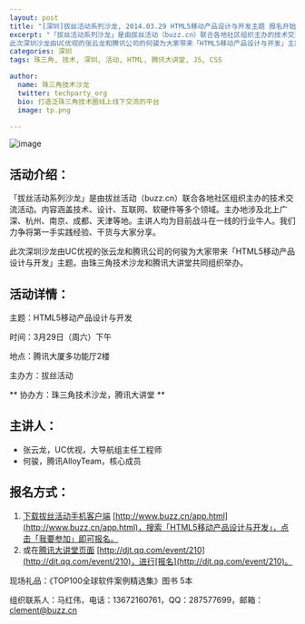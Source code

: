 ```yaml
---
layout: post
title: "[深圳]拔丝活动系列沙龙, 2014.03.29 HTML5移动产品设计与开发主题 报名开始"
excerpt: "「拔丝活动系列沙龙」是由拔丝活动（buzz.cn）联合各地社区组织主办的技术交流活动。内容涵盖技术、设计、互联网、软硬件等多个领域。主办地涉及北上广深、杭州、南京、成都、天津等地。主讲人均为目前战斗在一线的行业牛人。我们力争将第一手实践经验、干货与大家分享。
此次深圳沙龙由UC优视的张云龙和腾讯公司的何骏为大家带来「HTML5移动产品设计与开发」主题。由珠三角技术沙龙和腾讯大讲堂共同组织举办。"
categories: 深圳
tags: 珠三角, 技术, 深圳, 活动, HTML, 腾讯大讲堂, JS, CSS

author:
  name: 珠三角技术沙龙
  twitter: techparty_org
  bio: 打造泛珠三角技术圈线上线下交流的平台
  image: tp.png

---
```

![image](http://djt.qq.com/upload/public/common/images/2014/03/960_240_14133014113.jpg)

## 活动介绍：

「拔丝活动系列沙龙」是由拔丝活动（buzz.cn）联合各地社区组织主办的技术交流活动。内容涵盖技术、设计、互联网、软硬件等多个领域。主办地涉及北上广深、杭州、南京、成都、天津等地。主讲人均为目前战斗在一线的行业牛人。我们力争将第一手实践经验、干货与大家分享。

此次深圳沙龙由UC优视的张云龙和腾讯公司的何骏为大家带来「HTML5移动产品设计与开发」主题。由珠三角技术沙龙和腾讯大讲堂共同组织举办。

## 活动详情：

主题：HTML5移动产品设计与开发

时间：3月29日（周六）下午

地点：腾讯大厦多功能厅2楼

主办方：拔丝活动

** 协办方：珠三角技术沙龙，腾讯大讲堂 **


## 主讲人：
   - 张云龙，UC优视，大导航组主任工程师
   - 何骏，腾讯AlloyTeam，核心成员

## 报名方式：

1. [下载拔丝活动手机客户端](http://www.buzz.cn/app.html) [http://www.buzz.cn/app.html](http://www.buzz.cn/app.html)，搜索「HTML5移动产品设计与开发」，点击「我要参加」即可报名。
2. 或在[腾讯大讲堂页面](http://djt.qq.com/event/210) [http://djt.qq.com/event/210](http://djt.qq.com/event/210)，进行[报名](http://djt.qq.com/event/210)。

现场礼品：《TOP100全球软件案例精选集》图书 5本

组织联系人：马红伟，电话：13672160761，QQ：287577699，邮箱：clement@buzz.cn
